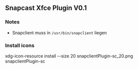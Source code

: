 ## Snapcast Xfce Plugin V0.1

### Notes
* Snapclient muss in `/usr/bin/snapclient` liegen


### Install icons
xdg-icon-resource install --size 20 snapclientPlugin-sc_20.png snapclientPlugin-sc
